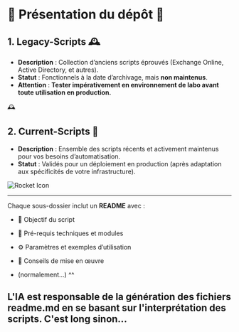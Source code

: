 # 🌟 Présentation du dépôt 🌟


## 1. Legacy-Scripts 🕰️

- **Description** : Collection d’anciens scripts éprouvés (Exchange Online, Active Directory, et autres).  
- **Statut** : Fonctionnels à la date d’archivage, mais **non maintenus**.  
- **Attention** : **Tester impérativement en environnement de labo avant toute utilisation en production.**

🕰️ 

## 2. Current-Scripts 🚀

- **Description** : Ensemble des scripts récents et activement maintenus pour vos besoins d’automatisation.  
- **Statut** : Validés pour un déploiement en production (après adaptation aux spécificités de votre infrastructure).  

![Rocket Icon](https://img.icons8.com/emoji/48/000000/rocket-emji.png)  

---

Chaque sous-dossier inclut un **README** avec :
- 🎯 Objectif du script  
- 🔧 Pré-requis techniques et modules  
- ⚙️ Paramètres et exemples d’utilisation  
- 📝 Conseils de mise en œuvre


- (normalement...)  ^^

## L'IA est responsable de la génération des fichiers readme.md en se basant sur l'interprétation des scripts. C'est long sinon... 